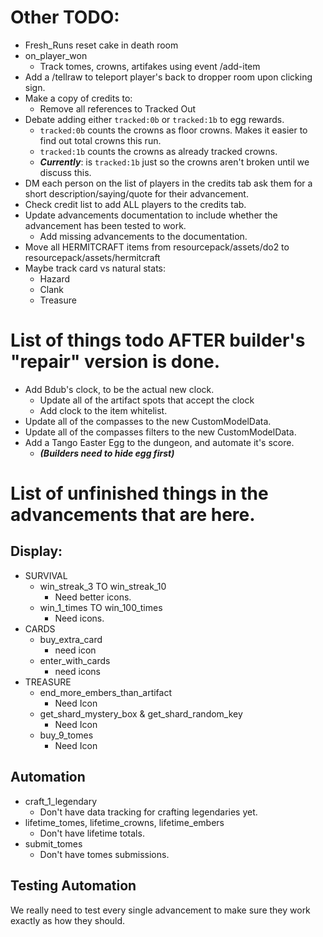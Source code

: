 # Other TODO:
- Fresh_Runs reset cake in death room
- on_player_won
  - Track tomes, crowns, artifakes using event /add-item
- Add a /tellraw to teleport player's back to dropper room upon clicking sign.
- Make a copy of credits to:
  - Remove all references to Tracked Out
- Debate adding either `tracked:0b` or `tracked:1b` to egg rewards.
    - `tracked:0b` counts the crowns as floor crowns. Makes it easier to find out total crowns this run.
    - `tracked:1b` counts the crowns as already tracked crowns.
    - **_Currently_**: is `tracked:1b` just so the crowns aren't broken until we discuss this.
- DM each person on the list of players in the credits tab ask them for a short description/saying/quote for their advancement.
- Check credit list to add ALL players to the credits tab.
- Update advancements documentation to include whether the advancement has been tested to work.
    - Add missing advancements to the documentation.
- Move all HERMITCRAFT items from resourcepack/assets/do2 to resourcepack/assets/hermitcraft
- Maybe track card vs natural stats:
  - Hazard
  - Clank
  - Treasure

# List of things todo AFTER builder's "repair" version is done.
- Add Bdub's clock, to be the actual new clock.
  - Update all of the artifact spots that accept the clock
  - Add clock to the item whitelist.
- Update all of the compasses to the new CustomModelData.
- Update all of the compasses filters to the new CustomModelData.
- Add a Tango Easter Egg to the dungeon, and automate it's score.
    - **_(Builders need to hide egg first)_**
# List of unfinished things in the advancements that are here.

## Display:
- SURVIVAL
    - win_streak_3 TO win_streak_10
        - Need better icons.
    - win_1_times TO win_100_times
        - Need icons.
- CARDS
    - buy_extra_card
        - need icon
    - enter_with_cards
        - need icons
- TREASURE
    - end_more_embers_than_artifact
        - Need Icon
    - get_shard_mystery_box & get_shard_random_key
        - Need Icon
    - buy_9_tomes
        - Need Icon
## Automation
- craft_1_legendary
    - Don't have data tracking for crafting legendaries yet.
- lifetime_tomes, lifetime_crowns, lifetime_embers
    - Don't have lifetime totals.
- submit_tomes
    - Don't have tomes submissions.


## Testing Automation
We really need to test every single advancement to make sure they work exactly as how they should.

